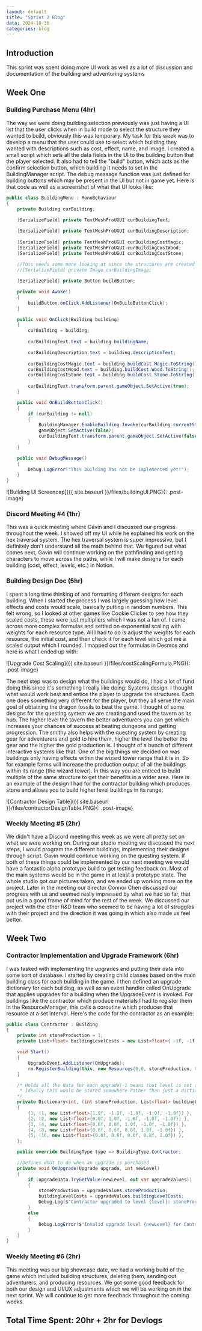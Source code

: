 ```yaml
---
layout: default
title: "Sprint 2 Blog"
data: 2024-10-30
categories: blog
---
```

## Introduction

This sprint was spent doing more UI work as well as a lot of discussion and documentation of the building and adventuring systems

## Week One

### Building Purchase Menu (4hr)
The way we were doing building selection previously was just having a UI list that the user clicks when in build mode to select the structure they wanted to build, obviously this was temporary. My task for this week was to develop a menu that the user could use to select which building they wanted with descriptions such as cost, effect, name, and image. I created a small script which sets all the data fields in the UI to the building button that the player selected. It also had to tell the "build" button, which acts as the confirm selection button, which building it needs to set in the BuildingManager script. The debug message function was just defined for building buttons which may be present in the UI but not in game yet. Here is that code as well as a screenshot of what that UI looks like:
```csharp
public class BuildingMenu : MonoBehaviour
{
    private Building curBuilding;
    
    [SerializeField] private TextMeshProUGUI curBuildingText;

    [SerializeField] private TextMeshProUGUI curBuildingDescription;
    
    [SerializeField] private TextMeshProUGUI curBuildingCostMagic;
    [SerializeField] private TextMeshProUGUI curBuildingCostWood;
    [SerializeField] private TextMeshProUGUI curBuildingCostStone;
    
    //This needs some more looking at since the structures are created dynamically right now
    //[SerializeField] private Image curBuildingImage;

    [SerializeField] private Button buildButton;

    private void Awake()
    {
        buildButton.onClick.AddListener(OnBuildButtonClick);
    }

    public void OnClick(Building building)
    {
        curBuilding = building;
        
        curBuildingText.text = building.buildingName;

        curBuildingDescription.text = building.descriptionText;
        
        curBuildingCostMagic.text = building.buildCost.Magic.ToString();
        curBuildingCostWood.text = building.buildCost.Wood.ToString();
        curBuildingCostStone.text = building.buildCost.Stone.ToString();
        
        curBuildingText.transform.parent.gameObject.SetActive(true);
    }

    public void OnBuildButtonClick()
    {
        if (curBuilding != null)
        {
            BuildingManager.EnableBuilding.Invoke(curBuilding.currentStructure);
            gameObject.SetActive(false);
            curBuildingText.transform.parent.gameObject.SetActive(false);
        }
    }

    public void DebugMessage()
    {
        Debug.LogError("This building has not be implemented yet!");
    }
}
```

![Building UI Screencap]({{ site.baseurl }}/files/buildingUI.PNG){: .post-image}

### Discord Meeting #4 (1hr)
This was a quick meeting where Gavin and I discussed our progress throughout the week. I showed off my UI while he explained his work on the hex traversal system. The hex traversal system is super impressive, but I definitely don't understand all the math behind that. We figured out what comes next, Gavin will continue working on the pathfinding and getting characters to move across the paths, while I will make designs for each building (cost, effect, levels, etc.) in Notion.

### Building Design Doc (5hr)
I spent a long time thinking of and formatting different designs for each building. When I started the process I was largely guessing how level effects and costs would scale, basically putting in random numbers. This felt wrong, so I looked at other games like Cookie Clicker to see how they scaled costs, these were just multipliers which I was not a fan of. I came across more complex formulas and settled on exponential scaling with weights for each resource type. All I had to do is adjust the weights for each resource, the initial cost, and then check it for each level which got me a scaled output which I rounded. I mapped out the formulas in Desmos and here is what I ended up with:

![Upgrade Cost Scaling]({{ site.baseurl }}/files/costScalingFormula.PNG){: .post-image}

The next step was to design what the buildings would do, I had a lot of fund doing this since it's something I really like doing: Systems design. I thought what would work best and entice the player to upgrade the structures. Each one does something very different for the player, but they all serve the main goal of obtaining the dragon fossils to beat the game. I thought of some designs for the questing system we are creating and used the tavern as its hub. The higher level the tavern the better adventurers you can get which increases your chances of success at beating dungeons and getting progression. The smithy also helps with the questing system by creating gear for adventurers and gold to hire them, higher the level the better the gear and the higher the gold production is. I thought of a bunch of different interactive systems like that. One of the big things we decided on was buildings only having effects within the wizard tower range that it is in. So for example farms will increase the production output of all the buildings within its range (the wizard tower). In this way you are enticed to build multiple of the same structure to get their benefits in a wider area. Here is an example of the design I had for the contractor building which produces stone and allows you to build higher level buildings in its range:

![Contractor Design Table]({{ site.baseurl }}/files/contractorDesignTable.PNG){: .post-image}

### Weekly Meeting #5 (2hr)
We didn't have a Discord meeting this week as we were all pretty set on what we were working on. During our studio meeting we discussed the next steps, I would program the different buildings, implementing their designs through script. Gavin would continue working on the questing system. If both of these things could be implemented by our next meeting we would have a fantastic alpha prototype build to get testing feedback on. Most of the main systems would be in the game in at least a prototype state. The whole studio got our pictures taken, and we ended up working more on the project. Later in the meeting our director Connor Chen discussed our progress with us and seemed really impressed by what we had so far, that put us in a good frame of mind for the rest of the week. We discussed our project with the other R&D team who seemed to be having a lot of struggles with their project and the direction it was going in which also made us feel better.

## Week Two

### Contractor Implementation and Upgrade Framework (6hr)
I was tasked with implementing the upgrades and putting their data into some sort of database. I started by creating child classes based on the main building class for each building in the game. I then defined an upgrade dictionary for each building, as well as an event handler called OnUpgrade that applies upgrades for a building when the UpgradeEvent is invoked. For buildings like the contractor which produce materials I had to register them in the ResourceManager, this calls a coroutine which produces that resource at a set interval. Here's the code for the contractor as an example:
```csharp
public class Contractor : Building
{
    private int stoneProduction = 1;
    private List<float> buildingLevelCosts = new List<float>{ -1f, -1f, -1f, -1f, -1f };

    void Start()
    {
        UpgradeEvent.AddListener(OnUpgrade);
        rm.RegisterBuilding(this, new Resources(0,0, stoneProduction, 0));
    }

    /* Holds all the data for each upgrade(-1 means that level is not unlocked yet)
     * Ideally this would be stored somewhere rather than just a dictionary, SOs don't work afaik
    */
    private Dictionary<int, (int stoneProduction, List<float> buildingLevelCosts)> upgradeData = new()
    {
        {1, (1, new List<float>{1.0f, -1.0f, -1.0f, -1.0f, -1.0f}) },
        {2, (2, new List<float>{0.8f, 1.0f, -1.0f, -1.0f, -1.0f}) },
        {3, (4, new List<float>{0.6f, 0.8f, 1.0f, -1.0f, -1.0f}) },
        {4, (8, new List<float>{0.6f, 0.6f, 0.8f, 1.0f, -1.0f}) },
        {5, (16, new List<float>{0.6f, 0.6f, 0.6f, 0.8f, 1.0f}) },
    };

    public override BuildingType type => BuildingType.Contractor;

    //Defines what to do when an upgrade is purchased
    private void OnUpgrade(Upgrade upgrade, int newLevel)
    {
        if (upgradeData.TryGetValue(newLevel, out var upgradeValues))
        {
            stoneProduction = upgradeValues.stoneProduction;
            buildingLevelCosts = upgradeValues.buildingLevelCosts;
            Debug.Log($"Contractor upgraded to level {level}: stoneProduction = {stoneProduction}");
        }
        else
        {
            Debug.LogError($"Invalid upgrade level {newLevel} for Contractor.");
        }
    }
}
```

### Weekly Meeting #6 (2hr)
This meeting was our big showcase date, we had a working build of the game which included building structures, deleting them, sending out adventurers, and producing resources. We got some good feedback for both our design and UI/UX adjustments which we will be working on in the next sprint. We will continue to get more feedback throughout the coming weeks.

## Total Time Spent: 20hr + 2hr for Devlogs